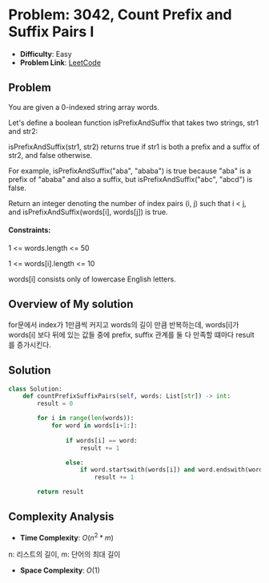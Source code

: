 # Problem: 3042, Count Prefix and Suffix Pairs I
- **Difficulty**: Easy
- **Problem Link**: [LeetCode](https://leetcode.com/problems/count-prefix-and-suffix-pairs-i/)

## Problem
You are given a 0-indexed string array words.

Let's define a boolean function isPrefixAndSuffix that takes two strings, str1 and str2:

isPrefixAndSuffix(str1, str2) returns true if str1 is both a prefix and a suffix of str2, and false otherwise.

For example, isPrefixAndSuffix("aba", "ababa") is true because "aba" is a prefix of "ababa" and also a suffix, but isPrefixAndSuffix("abc", "abcd") is false.

Return an integer denoting the number of index pairs (i, j) such that i < j, and isPrefixAndSuffix(words[i], words[j]) is true.

#### Constraints:

1 <= words.length <= 50

1 <= words[i].length <= 10

words[i] consists only of lowercase English letters.

## Overview of My solution

for문에서 index가 1만큼씩 커지고 words의 길이 만큼 반복하는데, 
words[i]가 words[i] 보다 뒤에 있는 값들 중에 prefix, suffix 관계를 둘 다 만족할 떄마다 result를 증가시킨다.

## Solution
```python
class Solution:
    def countPrefixSuffixPairs(self, words: List[str]) -> int:
        result = 0

        for i in range(len(words)):
            for word in words[i+1:]:
                
                if words[i] == word:
                    result += 1

                else:
                    if word.startswith(words[i]) and word.endswith(words[i]):
                        result += 1

        return result
```
## Complexity Analysis

- **Time Complexity**: $O(n^2*m)$  

n: 리스트의 길이, m: 단어의 최대 길이 

- **Space Complexity**: $O(1)$ 

